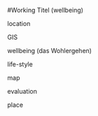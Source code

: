 #Working Titel (wellbeing)

location

GIS

wellbeing		(das Wohlergehen)

life-style

map

evaluation

place	